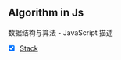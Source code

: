 Algorithm in Js
---

数据结构与算法 - JavaScript 描述

- [x] [Stack](https://github.com/x-bao/algorithm-js/tree/master/stack)
